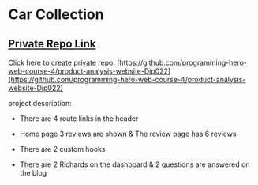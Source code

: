 # Car Collection

## [Private Repo Link](https://phenomenal-blancmange-e05117.netlify.app/)

Click here to create private repo: [https://github.com/programming-hero-web-course-4/product-analysis-website-Dip022](https://github.com/programming-hero-web-course-4/product-analysis-website-Dip022)

project description:

- There are 4 route links in the header

- Home page 3 reviews are shown & The review page has 6 reviews

- There are 2 custom hooks

- There are 2 Richards on the dashboard & 2 questions are answered on the blog
